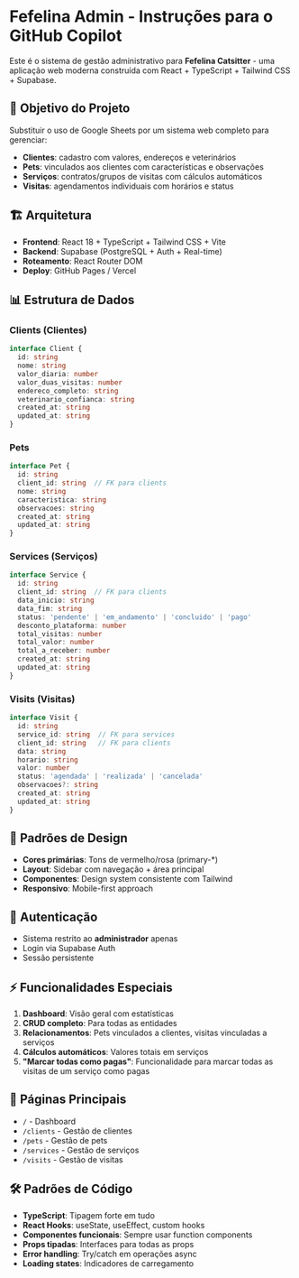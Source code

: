 # Fefelina Admin - Instruções para o GitHub Copilot

Este é o sistema de gestão administrativo para **Fefelina Catsitter** - uma aplicação web moderna construída com React + TypeScript + Tailwind CSS + Supabase.

## 🎯 Objetivo do Projeto
Substituir o uso de Google Sheets por um sistema web completo para gerenciar:
- **Clientes**: cadastro com valores, endereços e veterinários
- **Pets**: vinculados aos clientes com características e observações
- **Serviços**: contratos/grupos de visitas com cálculos automáticos
- **Visitas**: agendamentos individuais com horários e status

## 🏗️ Arquitetura
- **Frontend**: React 18 + TypeScript + Tailwind CSS + Vite
- **Backend**: Supabase (PostgreSQL + Auth + Real-time)
- **Roteamento**: React Router DOM
- **Deploy**: GitHub Pages / Vercel

## 📊 Estrutura de Dados

### Clients (Clientes)
```typescript
interface Client {
  id: string
  nome: string
  valor_diaria: number
  valor_duas_visitas: number
  endereco_completo: string
  veterinario_confianca: string
  created_at: string
  updated_at: string
}
```

### Pets
```typescript
interface Pet {
  id: string
  client_id: string  // FK para clients
  nome: string
  caracteristica: string
  observacoes: string
  created_at: string
  updated_at: string
}
```

### Services (Serviços)
```typescript
interface Service {
  id: string
  client_id: string  // FK para clients
  data_inicio: string
  data_fim: string
  status: 'pendente' | 'em_andamento' | 'concluido' | 'pago'
  desconto_plataforma: number
  total_visitas: number
  total_valor: number
  total_a_receber: number
  created_at: string
  updated_at: string
}
```

### Visits (Visitas)
```typescript
interface Visit {
  id: string
  service_id: string  // FK para services
  client_id: string   // FK para clients
  data: string
  horario: string
  valor: number
  status: 'agendada' | 'realizada' | 'cancelada'
  observacoes?: string
  created_at: string
  updated_at: string
}
```

## 🎨 Padrões de Design
- **Cores primárias**: Tons de vermelho/rosa (primary-*)
- **Layout**: Sidebar com navegação + área principal
- **Componentes**: Design system consistente com Tailwind
- **Responsivo**: Mobile-first approach

## 🔐 Autenticação
- Sistema restrito ao **administrador** apenas
- Login via Supabase Auth
- Sessão persistente

## ⚡ Funcionalidades Especiais
1. **Dashboard**: Visão geral com estatísticas
2. **CRUD completo**: Para todas as entidades
3. **Relacionamentos**: Pets vinculados a clientes, visitas vinculadas a serviços
4. **Cálculos automáticos**: Valores totais em serviços
5. **"Marcar todas como pagas"**: Funcionalidade para marcar todas as visitas de um serviço como pagas

## 📱 Páginas Principais
- `/` - Dashboard
- `/clients` - Gestão de clientes
- `/pets` - Gestão de pets
- `/services` - Gestão de serviços
- `/visits` - Gestão de visitas

## 🛠️ Padrões de Código
- **TypeScript**: Tipagem forte em tudo
- **React Hooks**: useState, useEffect, custom hooks
- **Componentes funcionais**: Sempre usar function components
- **Props tipadas**: Interfaces para todas as props
- **Error handling**: Try/catch em operações async
- **Loading states**: Indicadores de carregamento
